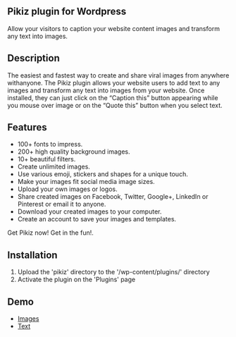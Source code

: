 Pikiz plugin for Wordpress
--------------------------

Allow your visitors to caption your website content images and transform any text into images.

## Description

 The easiest and fastest way to create and share viral images from anywhere withanyone.
 The Pikiz plugin allows your website users to add text to any images and transform any text into
 images from your website.
 Once installed, they can just click on the “Caption this” button appearing while you mouse over
 image or on the “Quote this” button when you select text.

## Features

* 100+ fonts to impress.
* 200+ high quality background images.
* 10+ beautiful filters.
* Create unlimited images.
* Use various emoji, stickers and shapes for a unique touch.
* Make your images fit social media image sizes.
* Upload your own images or logos.
* Share created images on Facebook, Twitter, Google+, LinkedIn or Pinterest or email it to anyone.
* Download your created images to your computer.
* Create an account to save your images and templates.

Get Pikiz now! Get in the fun!.

## Installation

1. Upload the 'pikiz' directory to the '/wp-content/plugins/' directory
2. Activate the plugin on the 'Plugins' page
## Demo
* [Images](https://app.getpikiz.com/demos/image)
* [Text](https://app.getpikiz.com/demos/text)
